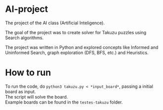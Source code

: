 # AI-project

The project of the AI class (Artificial Inteligence).

The goal of the project was to create solver for Takuzu puzzles using Search algorithms.

The project was written in Python and explored concepts like Informed and Uninformed Search, graph exploration (DFS, BFS, etc.) and Heuristics.

# How to run
To run the code, do `python3 takuzu.py < *input_board*`, passing a initial board as input.  
The script will solve the board.  
Example boards can be found in the `testes-takuzu` folder.
